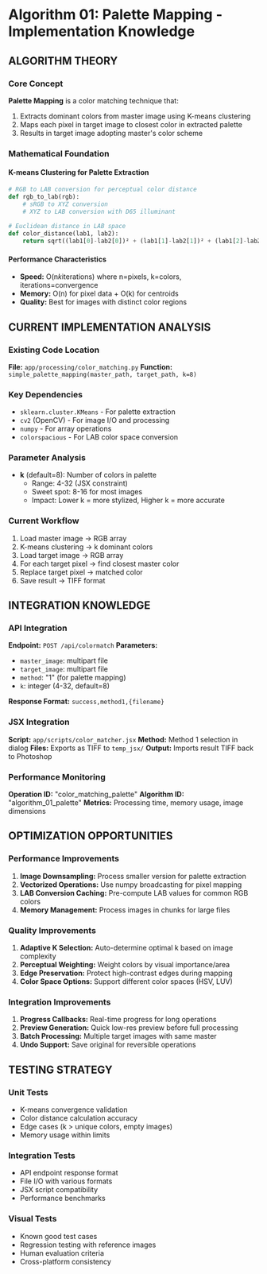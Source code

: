 # Algorithm 01: Palette Mapping - Implementation Knowledge

## ALGORITHM THEORY

### Core Concept
**Palette Mapping** is a color matching technique that:
1. Extracts dominant colors from master image using K-means clustering
2. Maps each pixel in target image to closest color in extracted palette
3. Results in target image adopting master's color scheme

### Mathematical Foundation

#### K-means Clustering for Palette Extraction
```python
# RGB to LAB conversion for perceptual color distance
def rgb_to_lab(rgb):
    # sRGB to XYZ conversion
    # XYZ to LAB conversion with D65 illuminant
    
# Euclidean distance in LAB space
def color_distance(lab1, lab2):
    return sqrt((lab1[0]-lab2[0])² + (lab1[1]-lab2[1])² + (lab1[2]-lab2[2])²)
```

#### Performance Characteristics
- **Speed:** O(n*k*iterations) where n=pixels, k=colors, iterations=convergence
- **Memory:** O(n) for pixel data + O(k) for centroids
- **Quality:** Best for images with distinct color regions

## CURRENT IMPLEMENTATION ANALYSIS

### Existing Code Location
**File:** `app/processing/color_matching.py`
**Function:** `simple_palette_mapping(master_path, target_path, k=8)`

### Key Dependencies
- `sklearn.cluster.KMeans` - For palette extraction
- `cv2` (OpenCV) - For image I/O and processing
- `numpy` - For array operations
- `colorspacious` - For LAB color space conversion

### Parameter Analysis
- **k** (default=8): Number of colors in palette
  - Range: 4-32 (JSX constraint)
  - Sweet spot: 8-16 for most images
  - Impact: Lower k = more stylized, Higher k = more accurate

### Current Workflow
1. Load master image → RGB array
2. K-means clustering → k dominant colors
3. Load target image → RGB array  
4. For each target pixel → find closest master color
5. Replace target pixel → matched color
6. Save result → TIFF format

## INTEGRATION KNOWLEDGE

### API Integration
**Endpoint:** `POST /api/colormatch`
**Parameters:**
- `master_image`: multipart file
- `target_image`: multipart file
- `method`: "1" (for palette mapping)
- `k`: integer (4-32, default=8)

**Response Format:** `success,method1,{filename}`

### JSX Integration
**Script:** `app/scripts/color_matcher.jsx`
**Method:** Method 1 selection in dialog
**Files:** Exports as TIFF to `temp_jsx/`
**Output:** Imports result TIFF back to Photoshop

### Performance Monitoring
**Operation ID:** "color_matching_palette"
**Algorithm ID:** "algorithm_01_palette"
**Metrics:** Processing time, memory usage, image dimensions

## OPTIMIZATION OPPORTUNITIES

### Performance Improvements
1. **Image Downsampling:** Process smaller version for palette extraction
2. **Vectorized Operations:** Use numpy broadcasting for pixel mapping
3. **LAB Conversion Caching:** Pre-compute LAB values for common RGB colors
4. **Memory Management:** Process images in chunks for large files

### Quality Improvements
1. **Adaptive K Selection:** Auto-determine optimal k based on image complexity
2. **Perceptual Weighting:** Weight colors by visual importance/area
3. **Edge Preservation:** Protect high-contrast edges during mapping
4. **Color Space Options:** Support different color spaces (HSV, LUV)

### Integration Improvements
1. **Progress Callbacks:** Real-time progress for long operations
2. **Preview Generation:** Quick low-res preview before full processing
3. **Batch Processing:** Multiple target images with same master
4. **Undo Support:** Save original for reversible operations

## TESTING STRATEGY

### Unit Tests
- K-means convergence validation
- Color distance calculation accuracy
- Edge cases (k > unique colors, empty images)
- Memory usage within limits

### Integration Tests
- API endpoint response format
- File I/O with various formats
- JSX script compatibility
- Performance benchmarks

### Visual Tests
- Known good test cases
- Regression testing with reference images
- Human evaluation criteria
- Cross-platform consistency
